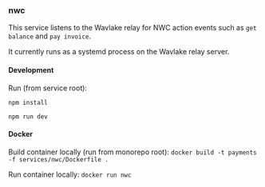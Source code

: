 ### nwc

This service listens to the Wavlake relay for NWC action events such as `get balance` and `pay invoice`.

It currently runs as a systemd process on the Wavlake relay server.

#### Development

Run (from service root):

`npm install`

`npm run dev`

#### Docker

Build container locally (run from monorepo root):
`docker build -t payments -f services/nwc/Dockerfile .`

Run container locally:
`docker run nwc`
